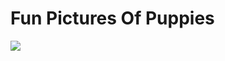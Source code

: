 # Fun Pictures Of Puppies

<img src="https://images.pexels.com/photos/39317/chihuahua-dog-puppy-cute-39317.jpeg?auto=compress&cs=tinysrgb&h=350"> 
